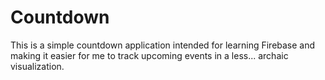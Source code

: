 # Countdown
This is a simple countdown application intended for learning Firebase and making it easier for me to track upcoming events in a less... archaic visualization.


